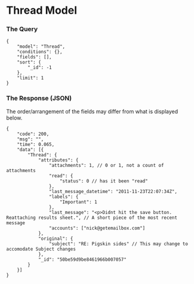 # Thread Model

### The Query

	{
		"model": "Thread",
		"conditions": {},
		"fields": [],
		"sort": {
			"_id": -1
		},
		"limit": 1
	}

### The Response (JSON) 

The order/arrangement of the fields may differ from what is displayed below. 

	{
		"code": 200,
		"msg": "",
		"time": 0.065,
		"data": [{
			"Thread": {
				"attributes": {
					"attachments": 1, // 0 or 1, not a count of attachments
					"read": {
						"status": 0 // has it been "read"
					},
					"last_message_datetime": "2011-11-23T22:07:34Z",
					"labels": {
						"Important": 1
					},
					"last_message": "<p>Didnt hit the save button.  Reattaching results sheet.", // A short piece of the most recent message
					"accounts": ["nick@getemailbox.com"]
				},
				"original": {
					"subject": "RE: Pigskin sides" // This may change to accomodate Subject changes
				},
				"_id": "50be59d9be8461966b007057"
			}
		}]
	}